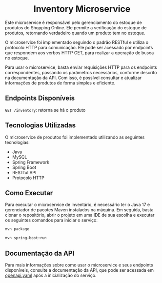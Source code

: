 <h1 align="center">Inventory Microservice</h1>
Este microservice é responsável pelo gerenciamento do estoque de produtos do Shopping Online. Ele permite a verificação do estoque de produtos, retornando verdadeiro quando um produto tem no estoque.

O microservice foi implementado seguindo o padrão RESTful e utiliza o protocolo HTTP para comunicação. Ele pode ser acessado por endpoints que respondem aos verbos HTTP GET, para realizar a operação de busca no estoque.

Para usar o microservice, basta enviar requisições HTTP para os endpoints correspondentes, passando os parâmetros necessários, conforme descrito na documentação da API. Com isso, é possível consultar e atualizar informações de produtos de forma simples e eficiente.

## Endpoints Disponíveis

`GET /inventory`: retorna se há o produto

## Tecnologias Utilizadas
O microservice de produtos foi implementado utilizando as seguintes tecnologias:

<ul>
<li>Java</li>
<li>MySQL</li>
<li>Spring Framework</li>
<li>Spring Boot</li>
<li>RESTful API</li>
<li>Protocolo HTTP</li>
</ul>

## Como Executar
Para executar o microservice de inventário, é necessário ter o Java 17 e gerenciador de pacotes Maven instalados na máquina. Em seguida, basta clonar o repositório, abrir o projeto em uma IDE de sua escolha e executar os seguintes comandos para iniciar o serviço:

```bash
mvn package
```
```bash
mvn spring-boot:run
```

## Documentação da API
Para mais informações sobre como usar o microservice e seus endpoints disponíveis, consulte a documentação da API, que pode ser acessada em [openapi.yaml](openapi.yaml) após a inicialização do serviço.